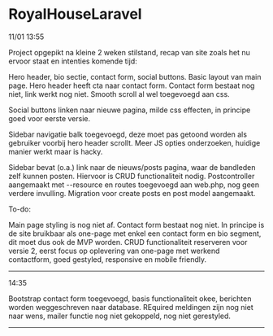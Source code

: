# RoyalHouseLaravel

11/01 13:55

Project opgepikt na kleine 2 weken stilstand, recap van site zoals het nu ervoor staat en intenties komende tijd:

Hero header, bio sectie, contact form, social buttons. Basic layout van main page.
Hero header heeft cta naar contact form. Contact form bestaat nog niet, link werkt nog niet. Smooth scroll al wel toegevoegd aan css.

Social buttons linken naar nieuwe pagina, milde css effecten, in principe goed voor eerste versie.

Sidebar navigatie balk toegevoegd, deze moet pas getoond worden als gebruiker voorbij hero header scrollt. Meer JS opties onderzoeken, huidige manier werkt maar is hacky.

Sidebar bevat (o.a.) link naar de nieuws/posts pagina, waar de bandleden zelf kunnen posten. Hiervoor is CRUD functionaliteit nodig. Postcontroller aangemaakt met --resource en routes toegevoegd aan web.php, nog geen verdere invulling.
Migration voor create posts en post model aangemaakt.

To-do:

Main page styling is nog niet af. Contact form bestaat nog niet.
In principe is de site bruikbaar als one-page met enkel een contact form en bio segment, dit moet dus ook de MVP worden.
CRUD functionaliteit reserveren voor versie 2, eerst focus op oplevering van one-page met werkend contactform, goed gestyled, responsive en mobile friendly.

-------------

14:35

Bootstrap contact form toegevoegd, basis functionaliteit okee, berichten worden weggeschreven naar database.
REquired meldingen zijn nog niet naar wens, mailer functie nog niet gekoppeld, nog niet gerestyled.

--------

